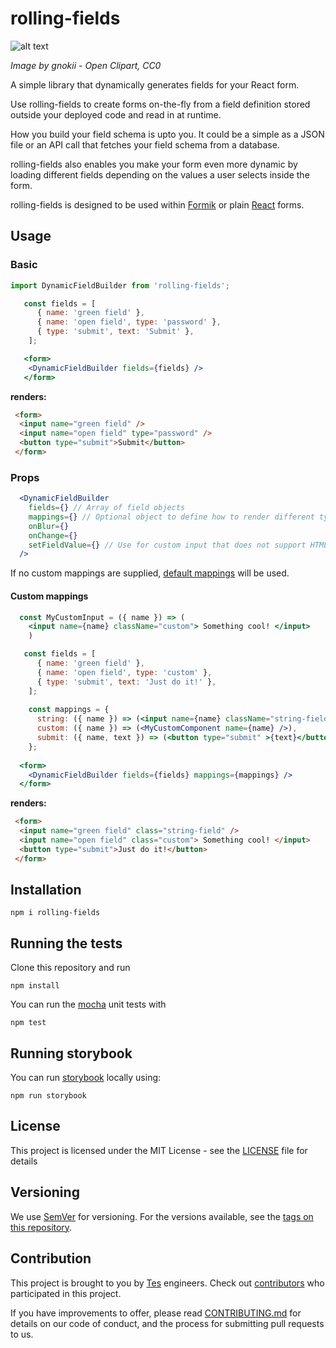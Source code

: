 # rolling-fields

![alt text](https://upload.wikimedia.org/wikipedia/commons/4/41/Landscape-agriculture.svg)

_Image by gnokii - Open Clipart, CC0_ 


A simple library that dynamically generates fields for your React form.

Use rolling-fields to create forms on-the-fly from a field definition stored outside your deployed code and read in at runtime.

How you build your field schema is upto you. It could be a simple as a JSON file or an API call that fetches your field schema from a database.

rolling-fields also enables you make your form even more dynamic by loading different fields depending on the values a user selects inside the form. 

rolling-fields is designed to be used within [Formik](https://jaredpalmer.com/formik/) or plain [React](https://reactjs.org/docs/forms.html) forms.

## Usage

### Basic

```jsx
import DynamicFieldBuilder from 'rolling-fields';

   const fields = [
      { name: 'green field' },
      { name: 'open field', type: 'password' },
      { type: 'submit', text: 'Submit' },
    ];

   <form>
    <DynamicFieldBuilder fields={fields} />
   </form>
```

**renders:**

```html
 <form>
  <input name="green field" />
  <input name="open field" type="password" />
  <button type="submit">Submit</button>
 </form>
 ```

### Props

```jsx
  <DynamicFieldBuilder
    fields={} // Array of field objects
    mappings={} // Optional object to define how to render different types of fields
    onBlur={}
    onChange={}
    setFieldValue={} // Use for custom input that does not support HTML SyntheticEvent
  />
```

If no custom mappings are supplied, [default mappings](https://github.com/tes/rolling-fields/blob/master/lib/defaultMappings.jsx) will be used.
 
#### Custom mappings

```jsx
  const MyCustomInput = ({ name }) => (
    <input name={name} className="custom"> Something cool! </input>
    )

   const fields = [
      { name: 'green field' },
      { name: 'open field', type: 'custom' },
      { type: 'submit', text: 'Just do it!' },
    ];
    
    const mappings = {
      string: ({ name }) => (<input name={name} className="string-field" />),
      custom: ({ name }) => (<MyCustomComponent name={name} />),
      submit: ({ name, text }) => (<button type="submit" >{text}</button>),
    };
    
  <form>
    <DynamicFieldBuilder fields={fields} mappings={mappings} />
  </form>
```

**renders:**

```html
 <form>
  <input name="green field" class="string-field" />
  <input name="open field" class="custom"> Something cool! </input>
  <button type="submit">Just do it!</button>
 </form>
 ``` 

## Installation

```
npm i rolling-fields
```

## Running the tests 

Clone this repository and run
```
npm install
```
You can run the [mocha](https://mochajs.org/) unit tests with
```
npm test
```
## Running storybook

You can run [storybook](https://github.com/storybooks/storybook/tree/master/app/react/) locally using:
```
npm run storybook
```

## License

This project is licensed under the MIT License - see the [LICENSE](LICENSE) file for details

## Versioning

We use [SemVer](http://semver.org/) for versioning. For the versions available, see the [tags on this repository](https://github.com/tes/rolling-fields/tags). 

## Contribution

This project is brought to you by [Tes](https://github.com/tes) engineers. Check out [contributors](https://github.com/tes/rolling-fields/graphs/contributors) who participated in this project.

If you have improvements to offer, please read [CONTRIBUTING.md](CONTRIBUTING.md) for details on our code of conduct, and the process for submitting pull requests to us.

